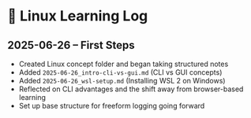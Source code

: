 # 🐧 Linux Learning Log

## 2025-06-26 – First Steps

- Created Linux concept folder and began taking structured notes
- Added `2025-06-26_intro-cli-vs-gui.md` (CLI vs GUI concepts)
- Added `2025-06-26_wsl-setup.md` (Installing WSL 2 on Windows)
- Reflected on CLI advantages and the shift away from browser-based learning
- Set up base structure for freeform logging going forward
